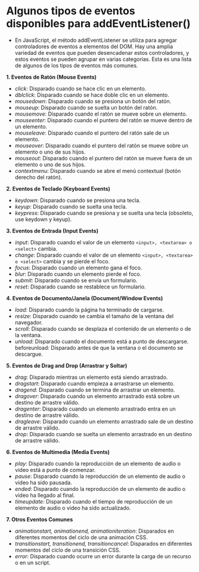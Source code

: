 # Algunos tipos de eventos disponibles para addEventListener()

- En JavaScript, el método addEventListener se utiliza para agregar controladores de eventos a elementos del DOM. Hay una amplia variedad de eventos que pueden desencadenar estos controladores, y estos eventos se pueden agrupar en varias categorías. Esta es una lista de algunos de los tipos de eventos más comunes.

**1. Eventos de Ratón (Mouse Events)**
- *click*: Disparado cuando se hace clic en un elemento.
- *dblclick*: Disparado cuando se hace doble clic en un elemento.
- *mousedown*: Disparado cuando se presiona un botón del ratón.
- *mouseup*: Disparado cuando se suelta un botón del ratón.
- *mousemove*: Disparado cuando el ratón se mueve sobre un elemento.
- *mouseenter*: Disparado cuando el puntero del ratón se mueve dentro de un elemento.
- *mouseleave*: Disparado cuando el puntero del ratón sale de un elemento.
- *mouseover*: Disparado cuando el puntero del ratón se mueve sobre un elemento o uno de sus hijos.
- *mouseout*: Disparado cuando el puntero del ratón se mueve fuera de un elemento o uno de sus hijos.
- *contextmenu*: Disparado cuando se abre el menú contextual (botón derecho del ratón).

**2. Eventos de Teclado (Keyboard Events)**
- *keydown*: Disparado cuando se presiona una tecla.
- *keyup*: Disparado cuando se suelta una tecla.
- *keypress*: Disparado cuando se presiona y se suelta una tecla (obsoleto, use keydown y keyup).

**3. Eventos de Entrada (Input Events)**
- *input*: Disparado cuando el valor de un elemento 
``` <input>, <textarea> o <select> ``` cambia.
- *change*: Disparado cuando el valor de un elemento ```<input>, <textarea> o <select>``` cambia y se pierde el foco.
- *focus*: Disparado cuando un elemento gana el foco.
- *blur*: Disparado cuando un elemento pierde el foco.
- *submit*: Disparado cuando se envía un formulario.
- *reset*: Disparado cuando se restablece un formulario.

**4. Eventos de Documento/Janela (Document/Window Events)**
- *load*: Disparado cuando la página ha terminado de cargarse.
- *resize*: Disparado cuando se cambia el tamaño de la ventana del navegador.
- *scroll*: Disparado cuando se desplaza el contenido de un elemento o de la ventana.
- *unload*: Disparado cuando el documento está a punto de descargarse.
beforeunload: Disparado antes de que la ventana o el documento se descargue.

**5. Eventos de Drag and Drop (Arrastrar y Soltar)**
- *drag*: Disparado mientras un elemento está siendo arrastrado.
- *dragstart*: Disparado cuando empieza a arrastrarse un elemento.
- *dragend*: Disparado cuando se termina de arrastrar un elemento.
- *dragover*: Disparado cuando un elemento arrastrado está sobre un destino de arrastre válido.
- *dragenter*: Disparado cuando un elemento arrastrado entra en un destino de arrastre válido.
- *dragleave*: Disparado cuando un elemento arrastrado sale de un destino de arrastre válido.
- *drop*: Disparado cuando se suelta un elemento arrastrado en un destino de arrastre válido.

**6. Eventos de Multimedia (Media Events)**
- *play*: Disparado cuando la reproducción de un elemento de audio o video está a punto de comenzar.
- *pause*: Disparado cuando la reproducción de un elemento de audio o video ha sido pausada.
- *ended*: Disparado cuando la reproducción de un elemento de audio o video ha llegado al final.
- *timeupdate*: Disparado cuando el tiempo de reproducción de un elemento de audio o video ha sido actualizado.

**7. Otros Eventos Comunes**
- *animationstart, animationend, animationiteration*: Disparados en diferentes momentos del ciclo de una animación CSS.
- *transitionstart, transitionend, transitioncancel*: Disparados en diferentes momentos del ciclo de una transición CSS.
- *error*: Disparado cuando ocurre un error durante la carga de un recurso o en un script.
